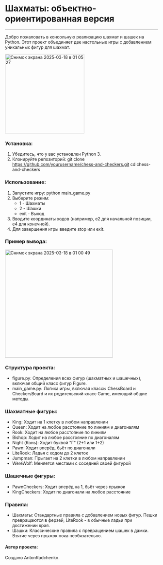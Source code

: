 # Шахматы: объектно-ориентированная версия
---

Добро пожаловать в консольную реализацию шахмат и шашек на Python. Этот проект объединяет две настольные игры с добавлением уникальных фигур для шахмат.

<img width="261" alt="Снимок экрана 2025-03-18 в 01 05 27" src="https://github.com/user-attachments/assets/065d4d9d-8985-44a4-8540-d08715f83f6c" />

### Установка:
1. Убедитесь, что у вас установлен Python 3.
2. Клонируйте репозиторий:
   git clone https://github.com/yourusername/chess-and-checkers.git
   cd chess-and-checkers

### Использование:
1. Запустите игру:
   python main_game.py
2. Выберите режим:
   - 1 - Шахматы
   - 2 - Шашки
   - exit - Выход
3. Вводите координаты ходов (например, e2 для начальной позиции, e4 для конечной).
4. Для завершения игры введите stop или exit.

### Пример вывода:

<img width="355" alt="Снимок экрана 2025-03-18 в 01 00 49" src="https://github.com/user-attachments/assets/0d937e2f-8e30-4dad-8a73-05efa9d2b4de" />

### Структура проекта:
- figure.py: Определения всех фигур (шахматных и шашечных), включая общий класс фигур Figure.
- main_game.py: Логика игры, включая классы ChessBoard и CheckersBoard и их родительский класс Game, имеющий общие методы.

### Шахматные фигуры:
- King: Ходит на 1 клетку в любом направлении
- Queen: Ходит на любое расстояние по линиям и диагоналям
- Rook: Ходит на любое расстояние по линиям
- Bishop: Ходит на любое расстояние по диагоналям
- Night (Конь): Ходит буквой "Г" (2+1 или 1+2)
- Pawn: Ходит вперёд, бьёт по диагонали
- LiteRook: Ладья с ходом до 2 клеток
- Jumpman: Прыгает на 2 клетки в любом направлении
- WereWolf: Меняется местами с соседней своей фигурой

### Шашечные фигуры:
- PawnCheckers: Ходит вперёд на 1, бьёт через прыжок
- KingCheckers: Ходит по диагонали на любое расстояние

### Правила:
- Шахматы: Стандартные правила с добавлением новых фигур. Пешки превращаются в ферзей, LiteRook - в обычные ладьи при достижении края.
- Шашки: Классические правила с превращением шашек в дамки. Взятие через прыжок пока необязательно.

#### Автор проекта:
Создано AntonRadchenko.

